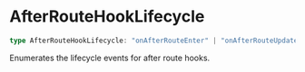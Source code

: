 # AfterRouteHookLifecycle

```ts
type AfterRouteHookLifecycle: "onAfterRouteEnter" | "onAfterRouteUpdate" | "onAfterRouteLeave";
```

Enumerates the lifecycle events for after route hooks.
